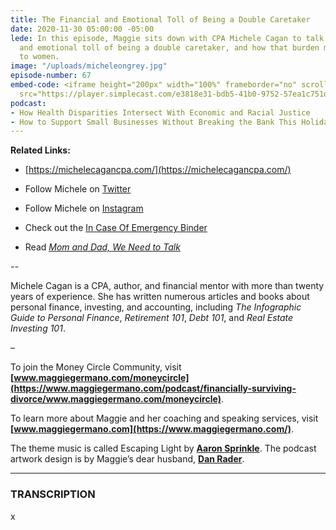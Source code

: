 ```yaml
---
title: The Financial and Emotional Toll of Being a Double Caretaker
date: 2020-11-30 05:00:00 -05:00
lede: In this episode, Maggie sits down with CPA Michele Cagan to talk about the financial
  and emotional toll of being a double caretaker, and how that burden most often falls
  to women.
image: "/uploads/micheleongrey.jpg"
episode-number: 67
embed-code: <iframe height="200px" width="100%" frameborder="no" scrolling="no" seamless
  src="https://player.simplecast.com/e3818e31-bdb5-41b0-9752-57ea1c751df2?dark=false"></iframe>
podcast:
- How Health Disparities Intersect With Economic and Racial Justice
- How to Support Small Businesses Without Breaking the Bank This Holiday Season
---
```


**Related Links:**

* [https://michelecagancpa.com/](https://michelecagancpa.com/)

* Follow Michele on [Twitter](https://twitter.com/michelecagancpa)

* Follow Michele on [Instagram](https://www.instagram.com/single_mom_cpa/)

* Check out the [In Case Of Emergency Binder](https://transactions.sendowl.com/stores/10098/128668)

* Read *[Mom and Dad, We Need to Talk](https://www.amazon.com/Mom-Dad-Need-Talk-Conversations/dp/111953836X)*

*--*

Michele Cagan is a CPA, author, and financial mentor with more than twenty years of experience. She has written numerous articles and books about personal finance, investing, and accounting, including *The Infographic Guide to Personal Finance*, *Retirement 101*, *Debt 101*, and *Real Estate Investing 101*.

–

To join the Money Circle Community, visit **[www.maggiegermano.com/moneycircle](https://www.maggiegermano.com/podcast/financially-surviving-divorce/www.maggiegermano.com/moneycircle)**.

To learn more about Maggie and her coaching and speaking services, visit **[www.maggiegermano.com](https://www.maggiegermano.com/)**.

The theme music is called Escaping Light by **[Aaron Sprinkle](http://aaronsprinklemusic.com/)**. The podcast artwork design is by Maggie’s dear husband, **[Dan Rader](https://danrdesign.com/)**.

---

### TRANSCRIPTION

x